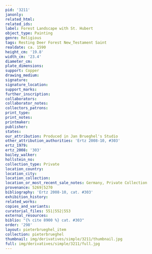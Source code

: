 ```yaml
---
pid: '3211'
janonly: 
related_html: 
related_ids: 
label: Forest Landscape with St. Hubert
object_type: Painting
genre: Religious
tags: Resting Deer Forest New_Testament Saint
realdate: ca. 1590
height_cm: '19.8'
width_cm: '23.4'
diameter_cm: 
plate_dimensions: 
support: Copper
drawing_medium: 
signature: 
signature_location: 
support_marks: 
further_inscription: 
collaborators: 
collaborator_notes: 
collectors_patrons: 
print_type: 
print_notes: 
printmaker: 
publisher: 
states: 
our_attribution: Produced in Jan Brueghel's Studio
other_attribution_authorities: 'Ertz 2008-10, #303'
ertz_1979: 
ertz_2008: '303'
bailey_walker: 
hollstein_no: 
collection_type: Private
location_country: 
location_city: 
location_collection: 
location_or_most_recent_sale_notes: Germany, Private Collection
provenance: 5269|5270
bibliography: 'Ertz 2008-10, cat. #303'
exhibition_history: 
related_works: 
copies_and_variants: 
curatorial_files: 551|552|553
external_resources: 
biblio: "{% cite 8900 %} cat. #303"
order: '298'
layout: pieterbrueghel_item
collection: pieterbrueghel
thumbnail: img/derivatives/simple/3211/thumbnail.jpg
full: img/derivatives/simple/3211/full.jpg
---
```

